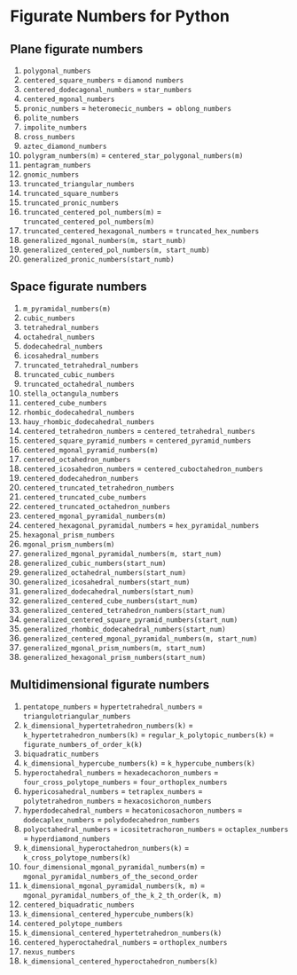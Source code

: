 # Figurate Numbers for Python


## Plane figurate numbers

1. `polygonal_numbers`
2. `centered_square_numbers` = `diamond numbers`
3. `centered_dodecagonal_numbers` = `star_numbers`
4. `centered_mgonal_numbers`
5. `pronic_numbers` = `heteromecic_numbers = oblong_numbers`
6. `polite_numbers`
7. `impolite_numbers`
8. `cross_numbers`
9.  `aztec_diamond_numbers`
10. `polygram_numbers(m)` = `centered_star_polygonal_numbers(m)`
11. `pentagram_numbers`
12. `gnomic_numbers`
13. `truncated_triangular_numbers`
14. `truncated_square_numbers`
15. `truncated_pronic_numbers`
16. `truncated_centered_pol_numbers(m)` = `truncated_centered_pol_numbers(m)`
17. `truncated_centered_hexagonal_numbers` = `truncated_hex_numbers`
18. `generalized_mgonal_numbers(m, start_numb)`
19. `generalized_centered_pol_numbers(m, start_numb)`
20. `generalized_pronic_numbers(start_numb)`

## Space figurate numbers

1. `m_pyramidal_numbers(m)`
2. `cubic_numbers`
3. `tetrahedral_numbers`
4. `octahedral_numbers`
5. `dodecahedral_numbers`
6. `icosahedral_numbers`
7. `truncated_tetrahedral_numbers`
8. `truncated_cubic_numbers`
9. `truncated_octahedral_numbers`
10. `stella_octangula_numbers`
11. `centered_cube_numbers`
12. `rhombic_dodecahedral_numbers`
13. `hauy_rhombic_dodecahedral_numbers`
14. `centered_tetrahedron_numbers` = `centered_tetrahedral_numbers`
15. `centered_square_pyramid_numbers` = `centered_pyramid_numbers`
16. `centered_mgonal_pyramid_numbers(m)`
17. `centered_octahedron_numbers`
18. `centered_icosahedron_numbers` = `centered_cuboctahedron_numbers`
19. `centered_dodecahedron_numbers`
20. `centered_truncated_tetrahedron_numbers`
21. `centered_truncated_cube_numbers`
22. `centered_truncated_octahedron_numbers`
23. `centered_mgonal_pyramidal_numbers(m)`
24. `centered_hexagonal_pyramidal_numbers` = `hex_pyramidal_numbers`
25. `hexagonal_prism_numbers`
26. `mgonal_prism_numbers(m)`
27. `generalized_mgonal_pyramidal_numbers(m, start_num)`
28. `generalized_cubic_numbers(start_num)`
29. `generalized_octahedral_numbers(start_num)`
30. `generalized_icosahedral_numbers(start_num)`
31. `generalized_dodecahedral_numbers(start_num)`
32. `generalized_centered_cube_numbers(start_num)`
33. `generalized_centered_tetrahedron_numbers(start_num)`
34. `generalized_centered_square_pyramid_numbers(start_num)`
35. `generalized_rhombic_dodecahedral_numbers(start_num)`
36. `generalized_centered_mgonal_pyramidal_numbers(m, start_num)`
37. `generalized_mgonal_prism_numbers(m, start_num)`
38. `generalized_hexagonal_prism_numbers(start_num)`

## Multidimensional figurate numbers

1. `pentatope_numbers` = `hypertetrahedral_numbers` = `triangulotriangular_numbers`
2. `k_dimensional_hypertetrahedron_numbers(k)` = `k_hypertetrahedron_numbers(k)` = `regular_k_polytopic_numbers(k)` = `figurate_numbers_of_order_k(k)`
3. `biquadratic_numbers`
4. `k_dimensional_hypercube_numbers(k)` = `k_hypercube_numbers(k)`
5. `hyperoctahedral_numbers` = `hexadecachoron_numbers` = `four_cross_polytope_numbers` = `four_orthoplex_numbers`
6. `hypericosahedral_numbers` = `tetraplex_numbers` = `polytetrahedron_numbers` = `hexacosichoron_numbers`
7. `hyperdodecahedral_numbers` = `hecatonicosachoron_numbers` = `dodecaplex_numbers` = `polydodecahedron_numbers`
8. `polyoctahedral_numbers` = `icositetrachoron_numbers` = `octaplex_numbers` = `hyperdiamond_numbers`
9. `k_dimensional_hyperoctahedron_numbers(k)` = `k_cross_polytope_numbers(k)`
10. `four_dimensional_mgonal_pyramidal_numbers(m)` = `mgonal_pyramidal_numbers_of_the_second_order`
11. `k_dimensional_mgonal_pyramidal_numbers(k, m)` = `mgonal_pyramidal_numbers_of_the_k_2_th_order(k, m)`
12. `centered_biquadratic_numbers`
13. `k_dimensional_centered_hypercube_numbers(k)`
14. `centered_polytope_numbers`
15. `k_dimensional_centered_hypertetrahedron_numbers(k)`
16. `centered_hyperoctahedral_numbers` = `orthoplex_numbers`
17. `nexus_numbers`
18. `k_dimensional_centered_hyperoctahedron_numbers(k)`


